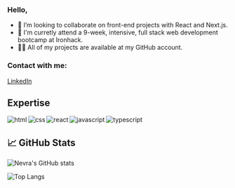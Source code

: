 ### Hello,

- 🌱 I’m looking to collaborate on front-end projects with React and Next.js.
- 🚀 I'm curretly attend a 9-week, intensive, full stack web development bootcamp at Ironhack.
- 👨‍💻 All of my projects are available at my GitHub account.

### Contact with me:

[LinkedIn](https://www.linkedin.com/in/nevrakaya/)

## Expertise

<img align="left" alt="html" src="https://img.shields.io/badge/HTML5-E34F26?style=for-the-badge&logo=html5&logoColor=white" />

<img align="left" alt="css" src="https://img.shields.io/badge/CSS3-1572B6?style=for-the-badge&logo=css3&logoColor=white" />

<img align="left" alt="react" src="https://img.shields.io/badge/react%20-%2320232a.svg?&style=for-the-badge&logo=react&logoColor=%2361DAFB" />

<img align="left" alt="javascript" src='https://img.shields.io/badge/JavaScript-323330?style=for-the-badge&logo=javascript&logoColor=F7DF1E'
/>

<img align="left" alt="typescript" src="https://img.shields.io/badge/TypeScript-007ACC?style=for-the-badge&logo=typescript&logoColor=white" />

<br>

## &#x1f4c8; GitHub Stats

![Nevra's GitHub stats](https://github-readme-stats.vercel.app/api?username=nevraka&show_icons=true&line_height=24&hide_border=true&theme=outrun)<br>


![Top Langs](https://github-readme-stats.vercel.app/api/top-langs/?username=nevraka&theme=outrun&hide=shell&hide_title=true&layout=compact&hide_border=true)

